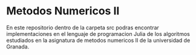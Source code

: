 # Metodos Numericos II

En este repositorio dentro de la carpeta src podras encontrar implementaciones en el lenguaje de programacion Julia de los algoritmos estudiados en la asignatura de metodos numericos II de la universidad de Granada.